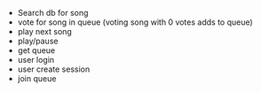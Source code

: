 - Search db for song
- vote for song in queue (voting song with 0 votes adds to queue)
- play next song
- play/pause
- get queue
- user login
- user create session
- join queue

